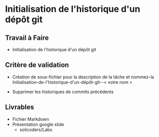 # Initialisation de l'historique d'un dépôt git

## Travail à Faire

- Initialisation de l'historique d'un dépôt git



## Critère de validation

- Création de sous-fichier pour la description de la tâche et nommez-la Initialisation-de-l'historique-d'un-dépôt-git--< votre nom >
  
- Supprimer les historiques de commits précédents


## Livrables
- Fichier Markdown
- Présentation google slide 
  - solicoders/Labs
